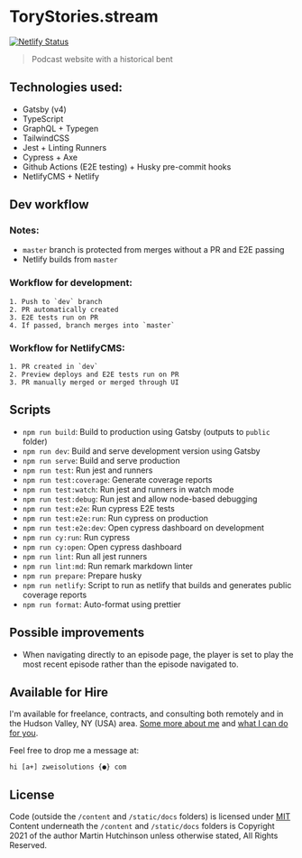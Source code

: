 # ToryStories.stream

[![Netlify Status](https://api.netlify.com/api/v1/badges/7c436fa4-a898-4aed-a5cb-5a4a768cae4e/deploy-status)](https://app.netlify.com/sites/torystories/deploys)

> Podcast website with a historical bent

## Technologies used:

-   Gatsby (v4)
-   TypeScript
-   GraphQL + Typegen
-   TailwindCSS
-   Jest + Linting Runners
-   Cypress + Axe
-   Github Actions (E2E testing) + Husky pre-commit hooks
-   NetlifyCMS + Netlify

## Dev workflow

### Notes:

-   `master` branch is protected from merges without a PR and E2E passing
-   Netlify builds from `master`

### Workflow for development:

    1. Push to `dev` branch
    2. PR automatically created
    3. E2E tests run on PR
    4. If passed, branch merges into `master`

### Workflow for NetlifyCMS:

    1. PR created in `dev`
    2. Preview deploys and E2E tests run on PR
    3. PR manually merged or merged through UI

## Scripts

-   `npm run build`: Build to production using Gatsby (outputs to `public` folder)
-   `npm run dev`: Build and serve development version using Gatsby
-   `npm run serve`: Build and serve production
-   `npm run test`: Run jest and runners
-   `npm run test:coverage`: Generate coverage reports
-   `npm run test:watch`: Run jest and runners in watch mode
-   `npm run test:debug`: Run jest and allow node-based debugging
-   `npm run test:e2e`: Run cypress E2E tests
-   `npm run test:e2e:run`: Run cypress on production
-   `npm run test:e2e:dev`: Open cypress dashboard on development
-   `npm run cy:run`: Run cypress
-   `npm run cy:open`: Open cypress dashboard
-   `npm run lint`: Run all jest runners
-   `npm run lint:md`: Run remark markdown linter
-   `npm run prepare`: Prepare husky
-   `npm run netlify`: Script to run as netlify that builds and generates public coverage reports
-   `npm run format`: Auto-format using prettier

## Possible improvements

-   When navigating directly to an episode page, the player is set to play the most recent episode rather than the episode navigated to.

## Available for Hire

I'm available for freelance, contracts, and consulting both remotely and in the Hudson Valley, NY (USA) area. [Some more about me](https://www.zweisolutions.com/about.html) and [what I can do for you](https://www.zweisolutions.com/services.html).

Feel free to drop me a message at:

```
hi [a+] zweisolutions {●} com
```

## License

Code (outside the `/content` and `/static/docs` folders) is licensed under [MIT](./LICENSE)
Content underneath the `/content` and `/static/docs` folders is Copyright 2021 of the author Martin Hutchinson unless otherwise stated, All Rights Reserved.
